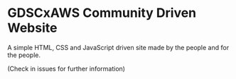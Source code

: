 # GDSCxAWS Community Driven Website

A simple HTML, CSS and JavaScript driven site made by the people and for the people.

(Check in issues for further information)
